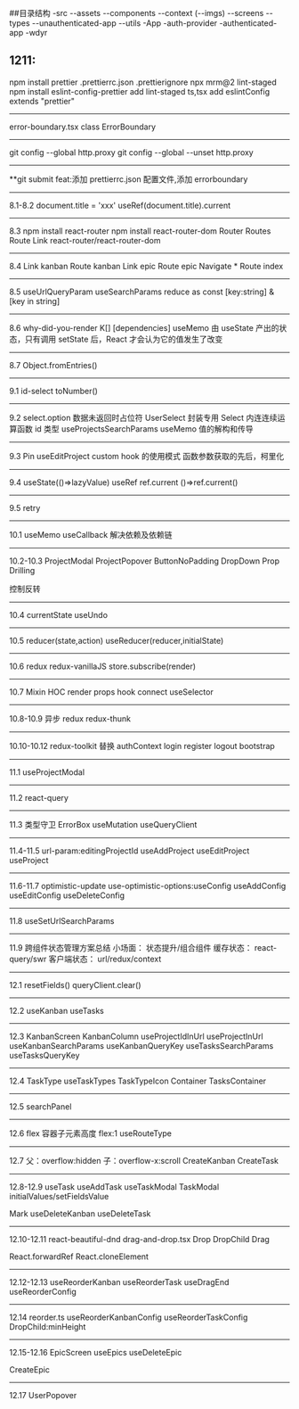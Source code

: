 ##目录结构
-src
--assets
--components
--context
(--imgs)
--screens
--types
--unauthenticated-app
--utils
-App
-auth-provider
-authenticated-app
-wdyr

## 1211:

npm install prettier
.prettierrc.json
.prettierignore
npx mrm@2 lint-staged
npm install eslint-config-prettier
add lint-staged ts,tsx
add eslintConfig extends "prettier"

---

error-boundary.tsx
class ErrorBoundary

---

git config --global http.proxy
git config --global --unset http.proxy

---

\*\*git submit feat:添加 prettierrc.json 配置文件,添加 errorboundary

---

8.1-8.2
document.title = 'xxx'
useRef(document.title).current

---

8.3
npm install react-router
npm install react-router-dom
Router Routes Route Link
react-router/react-router-dom

---

8.4
Link kanban
Route kanban
Link epic
Route epic
Navigate \*
Route index

---

8.5
useUrlQueryParam
useSearchParams
reduce
as const
[key:string] & [key in string]

---

8.6
why-did-you-render
K[]
[dependencies]
useMemo
由 useState 产出的状态，只有调用 setState 后，React 才会认为它的值发生了改变

---

8.7
Object.fromEntries()

---

9.1
id-select
toNumber()

---

9.2
select.option 数据未返回时占位符
UserSelect 封装专用 Select
内连连续运算函数
id 类型
useProjectsSearchParams
useMemo 值的解构和传导

---

9.3
Pin
useEditProject
custom hook 的使用模式
函数参数获取的先后，柯里化

---

9.4
useState(()=>lazyValue)
useRef
ref.current
()=>ref.current()

---

9.5
retry

---

10.1
useMemo
useCallback 解决依赖及依赖链

---

10.2-10.3
ProjectModal
ProjectPopover
ButtonNoPadding
DropDown
Prop Drilling

控制反转

---

10.4
currentState
useUndo

---

10.5
reducer(state,action)
useReducer(reducer,initialState)

---

10.6
redux
redux-vanillaJS
store.subscribe(render)

---

10.7
Mixin
HOC
render props
hook
connect
useSelector

---

10.8-10.9
异步 redux
redux-thunk

---

10.10-10.12
redux-toolkit
替换 authContext
login
register
logout
bootstrap

---

11.1
useProjectModal

---

11.2
react-query

---

11.3
类型守卫
ErrorBox
useMutation
useQueryClient

---

11.4-11.5
url-param:editingProjectId
useAddProject
useEditProject
useProject

---

11.6-11.7
optimistic-update
use-optimistic-options:useConfig
useAddConfig
useEditConfig
useDeleteConfig

---

11.8
useSetUrlSearchParams

---

11.9
跨组件状态管理方案总结
小场面：
状态提升/组合组件
缓存状态：
react-query/swr
客户端状态：
url/redux/context

---

12.1
resetFields()
queryClient.clear()

---

12.2
useKanban
useTasks

---

12.3
KanbanScreen
KanbanColumn
useProjectIdInUrl
useProjectInUrl
useKanbanSearchParams
useKanbanQueryKey
useTasksSearchParams
useTasksQueryKey

---

12.4
TaskType
useTaskTypes
TaskTypeIcon
Container
TasksContainer

---

12.5
searchPanel

---

12.6
flex 容器子元素高度
flex:1
useRouteType

---

12.7
父：overflow:hidden
子：overflow-x:scroll
CreateKanban
CreateTask

---

12.8-12.9
useTask
useAddTask
useTaskModal
TaskModal
initialValues/setFieldsValue

Mark
useDeleteKanban
useDeleteTask

---

12.10-12.11
react-beautiful-dnd
drag-and-drop.tsx
Drop
DropChild
Drag

React.forwardRef
React.cloneElement

---

12.12-12.13
useReorderKanban
useReorderTask
useDragEnd
useReorderConfig

---

12.14
reorder.ts
useReorderKanbanConfig
useReorderTaskConfig
DropChild:minHeight

---

12.15-12.16
EpicScreen
useEpics
useDeleteEpic

CreateEpic

---

12.17
UserPopover
